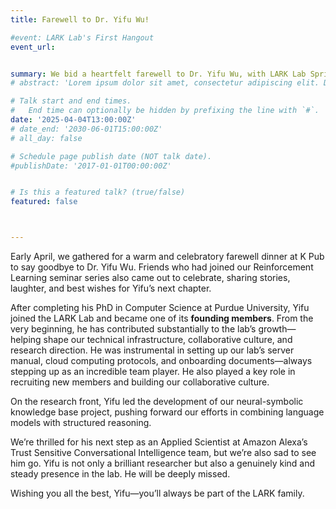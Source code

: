 ```yaml
---
title: Farewell to Dr. Yifu Wu!

#event: LARK Lab's First Hangout 
event_url: 


summary: We bid a heartfelt farewell to Dr. Yifu Wu, with LARK Lab Spring 2025 members and friends who joined our lab's Reinforcement Learning seminar! 
# abstract: 'Lorem ipsum dolor sit amet, consectetur adipiscing elit. Duis posuere tellusac convallis placerat. Proin tincidunt magna sed ex sollicitudin condimentum. Sed ac faucibus dolor, scelerisque sollicitudin nisi. Cras purus urna, suscipit quis sapien eu, pulvinar tempor diam.'

# Talk start and end times.
#   End time can optionally be hidden by prefixing the line with `#`.
date: '2025-04-04T13:00:00Z'
# date_end: '2030-06-01T15:00:00Z'
# all_day: false

# Schedule page publish date (NOT talk date).
#publishDate: '2017-01-01T00:00:00Z'


# Is this a featured talk? (true/false)
featured: false



---
```


Early April, we gathered for a warm and celebratory farewell dinner at K Pub to say goodbye to Dr. Yifu Wu. Friends who had joined our Reinforcement Learning seminar series also came out to celebrate, sharing stories, laughter, and best wishes for Yifu’s next chapter.

After completing his PhD in Computer Science at Purdue University, Yifu joined the LARK Lab and became one of its **founding members**. From the very beginning, he has contributed substantially to the lab’s growth—helping shape our technical infrastructure, collaborative culture, and research direction.  He was instrumental in setting up our lab’s server manual, cloud computing protocols, and onboarding documents—always stepping up as an incredible team player. He also played a key role in recruiting new members and building our collaborative culture.

On the research front, Yifu led the development of our neural-symbolic knowledge base project, pushing forward our efforts in combining language models with structured reasoning.

We’re thrilled for his next step as an Applied Scientist at Amazon Alexa’s Trust Sensitive Conversational Intelligence team, but we’re also sad to see him go. Yifu is not only a brilliant researcher but also a genuinely kind and steady presence in the lab. He will be deeply missed.

Wishing you all the best, Yifu—you’ll always be part of the LARK family.
